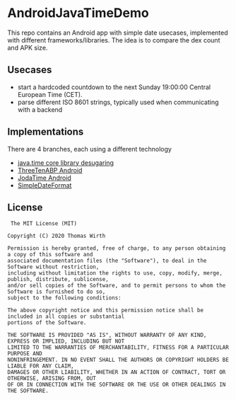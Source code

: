 # AndroidJavaTimeDemo
This repo contains an Android app with simple date usecases, implemented with different frameworks/libraries. The idea is to compare the dex count and APK size.

## Usecases
* start a hardcoded countdown to the next Sunday 19:00:00 Central European Time (CET).
* parse different ISO 8601 strings, typically used when communicating with a backend

## Implementations
There are 4 branches, each using a different technology

* [java.time core library desugaring](https://github.com/G00fY2/AndroidJavaTimeDemo/tree/JavaTime)
* [ThreeTenABP Android](https://github.com/G00fY2/AndroidJavaTimeDemo/tree/ThreeTenABP)
* [JodaTime Android](https://github.com/G00fY2/AndroidJavaTimeDemo/tree/JodaTime)
* [SimpleDateFormat](https://github.com/G00fY2/AndroidJavaTimeDemo/tree/SimpleDateFormat)

## License
     The MIT License (MIT)

    Copyright (C) 2020 Thomas Wirth

    Permission is hereby granted, free of charge, to any person obtaining a copy of this software and
    associated documentation files (the "Software"), to deal in the Software without restriction,
    including without limitation the rights to use, copy, modify, merge, publish, distribute, sublicense,
    and/or sell copies of the Software, and to permit persons to whom the Software is furnished to do so,
    subject to the following conditions:

    The above copyright notice and this permission notice shall be included in all copies or substantial
    portions of the Software.

    THE SOFTWARE IS PROVIDED "AS IS", WITHOUT WARRANTY OF ANY KIND, EXPRESS OR IMPLIED, INCLUDING BUT NOT
    LIMITED TO THE WARRANTIES OF MERCHANTABILITY, FITNESS FOR A PARTICULAR PURPOSE AND
    NONINFRINGEMENT. IN NO EVENT SHALL THE AUTHORS OR COPYRIGHT HOLDERS BE LIABLE FOR ANY CLAIM,
    DAMAGES OR OTHER LIABILITY, WHETHER IN AN ACTION OF CONTRACT, TORT OR OTHERWISE, ARISING FROM, OUT
    OF OR IN CONNECTION WITH THE SOFTWARE OR THE USE OR OTHER DEALINGS IN THE SOFTWARE.

